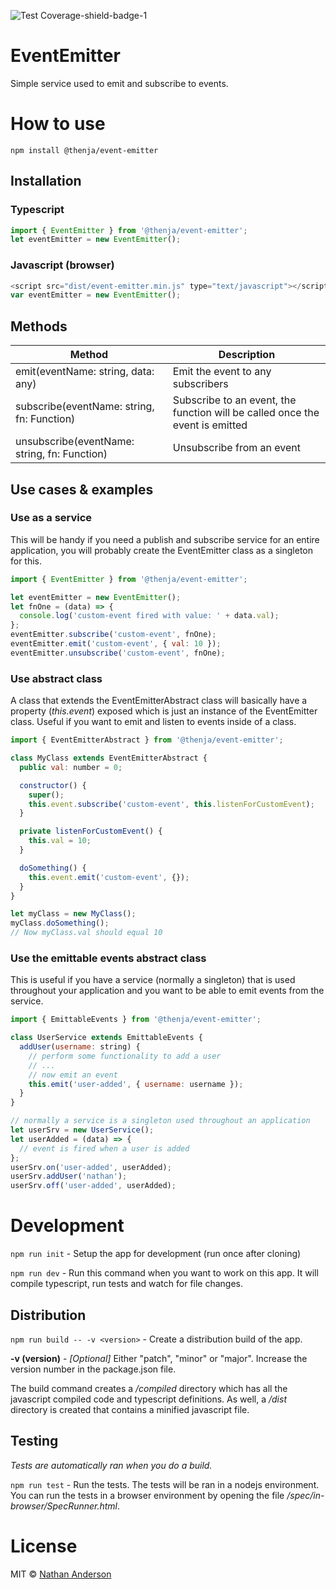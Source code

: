 ![Test Coverage-shield-badge-1](https://img.shields.io/badge/Test%20Coverage-100%25-brightgreen.svg)

# EventEmitter

Simple service used to emit and subscribe to events.

# How to use

``npm install @thenja/event-emitter``

## Installation

### Typescript

```javascript
import { EventEmitter } from '@thenja/event-emitter';
let eventEmitter = new EventEmitter();
```

### Javascript (browser)

```javascript
<script src="dist/event-emitter.min.js" type="text/javascript"></script>
var eventEmitter = new EventEmitter();
```

## Methods

|Method|Description|
|------|-----------|
|emit(eventName: string, data: any)|Emit the event to any subscribers|
|subscribe(eventName: string, fn: Function)|Subscribe to an event, the function will be called once the event is emitted|
|unsubscribe(eventName: string, fn: Function)|Unsubscribe from an event|

## Use cases & examples

### Use as a service

This will be handy if you need a publish and subscribe service for an entire application, you will probably create the EventEmitter class as a singleton for this.

```javascript
import { EventEmitter } from '@thenja/event-emitter';

let eventEmitter = new EventEmitter();
let fnOne = (data) => {
  console.log('custom-event fired with value: ' + data.val);
};
eventEmitter.subscribe('custom-event', fnOne);
eventEmitter.emit('custom-event', { val: 10 });
eventEmitter.unsubscribe('custom-event', fnOne);
```

### Use abstract class

A class that extends the EventEmitterAbstract class will basically have a
property (_this.event_) exposed which is just an instance of the EventEmitter class. Useful if you want to emit and listen to events inside of a class.

```javascript
import { EventEmitterAbstract } from '@thenja/event-emitter';

class MyClass extends EventEmitterAbstract {
  public val: number = 0;

  constructor() {
    super();
    this.event.subscribe('custom-event', this.listenForCustomEvent);
  }

  private listenForCustomEvent() {
    this.val = 10;
  }

  doSomething() {
    this.event.emit('custom-event', {});
  }
}

let myClass = new MyClass();
myClass.doSomething();
// Now myClass.val should equal 10
```

### Use the emittable events abstract class

This is useful if you have a service (normally a singleton) that is used throughout your application and you want to be able to emit events from the service.

```javascript
import { EmittableEvents } from '@thenja/event-emitter';

class UserService extends EmittableEvents {
  addUser(username: string) {
    // perform some functionality to add a user
    // ...
    // now emit an event
    this.emit('user-added', { username: username });
  }
}

// normally a service is a singleton used throughout an application
let userSrv = new UserService();
let userAdded = (data) => {
  // event is fired when a user is added
};
userSrv.on('user-added', userAdded);
userSrv.addUser('nathan');
userSrv.off('user-added', userAdded);
```


# Development

``npm run init`` - Setup the app for development (run once after cloning)

``npm run dev`` - Run this command when you want to work on this app. It will
compile typescript, run tests and watch for file changes.

## Distribution

``npm run build -- -v <version>`` - Create a distribution build of the app.

__-v (version)__ - _[Optional]_ Either "patch", "minor" or "major". Increase
the version number in the package.json file.

The build command creates a _/compiled_ directory which has all the javascript
compiled code and typescript definitions. As well, a _/dist_ directory is 
created that contains a minified javascript file.

## Testing

_Tests are automatically ran when you do a build._

``npm run test`` - Run the tests. The tests will be ran in a nodejs environment.
You can run the tests in a browser environment by opening the file 
_/spec/in-browser/SpecRunner.html_.


# License

MIT © [Nathan Anderson](https://github.com/nathan-andosen)